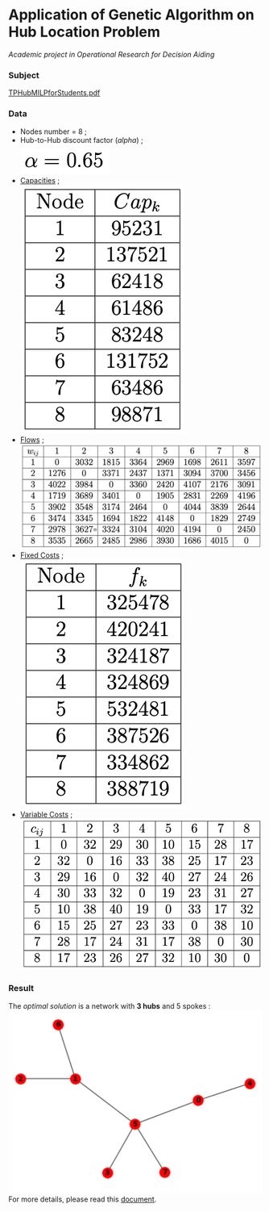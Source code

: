 # Application of Genetic Algorithm on Hub Location Problem
*Academic project in Operational Research for Decision Aiding*

### Subject
[TPHubMILPforStudents.pdf](./TPHubMILPforStudents.pdf/)

### Data
* Nodes number = 8 ;
* Hub-to-Hub discount factor (*alpha*) ;\
![Hub-to-Hub discount factor](./Hub-to-Hub_discount_factor.png/)
* [Capacities](./capacity.csv/) ;\
![Capacities](./Capacities.png/)
* [Flows](./flow.csv/) ;\
![Flows](./Flows.png/)
* [Fixed Costs](./fixCost.csv/) ;\
![Fixed Costs](./Fixed_Costs.png/)
* [Variable Costs](./varCost.csv/) ;\
![Variable Costs](./Variable_costs.png/)

### Result
The *optimal solution* is a network with **3 hubs** and 5 spokes :\
![Solution for small network](./Solution_of_HLP_by_GA.png/)\
For more details, please read this [document](./Genetic_Algorithm_for_Hub_Location_Problem_1.pdf/).
